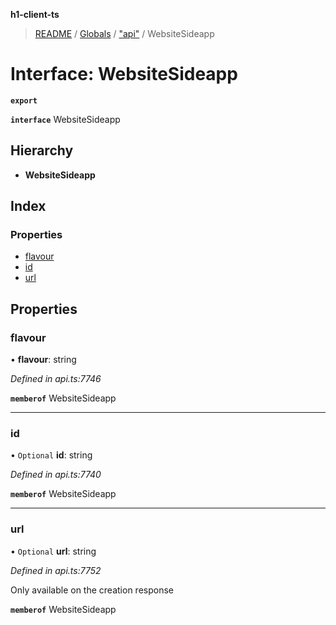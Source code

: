 **h1-client-ts**

> [README](../README.md) / [Globals](../globals.md) / ["api"](../modules/_api_.md) / WebsiteSideapp

# Interface: WebsiteSideapp

**`export`** 

**`interface`** WebsiteSideapp

## Hierarchy

* **WebsiteSideapp**

## Index

### Properties

* [flavour](_api_.websitesideapp.md#flavour)
* [id](_api_.websitesideapp.md#id)
* [url](_api_.websitesideapp.md#url)

## Properties

### flavour

•  **flavour**: string

*Defined in api.ts:7746*

**`memberof`** WebsiteSideapp

___

### id

• `Optional` **id**: string

*Defined in api.ts:7740*

**`memberof`** WebsiteSideapp

___

### url

• `Optional` **url**: string

*Defined in api.ts:7752*

Only available on the creation response

**`memberof`** WebsiteSideapp
